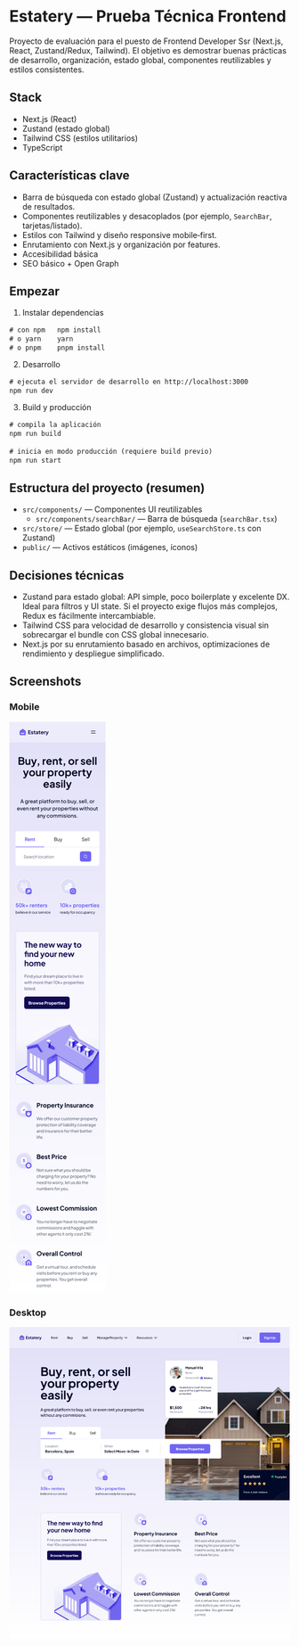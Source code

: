 # Estatery — Prueba Técnica Frontend

Proyecto de evaluación para el puesto de Frontend Developer Ssr (Next.js, React, Zustand/Redux, Tailwind). El objetivo es demostrar buenas prácticas de desarrollo, organización, estado global, componentes reutilizables y estilos consistentes.

## Stack
- Next.js (React)
- Zustand (estado global)
- Tailwind CSS (estilos utilitarios)
- TypeScript

## Características clave
- Barra de búsqueda con estado global (Zustand) y actualización reactiva de resultados.
- Componentes reutilizables y desacoplados (por ejemplo, `SearchBar`, tarjetas/listado).
- Estilos con Tailwind y diseño responsive mobile‑first.
- Enrutamiento con Next.js y organización por features.
- Accesibilidad básica
- SEO básico + Open Graph


## Empezar
1) Instalar dependencias
```
# con npm	npm install
# o yarn	yarn
# o pnpm	pnpm install
```

2) Desarrollo
```
# ejecuta el servidor de desarrollo en http://localhost:3000
npm run dev
```

3) Build y producción
```
# compila la aplicación
npm run build

# inicia en modo producción (requiere build previo)
npm run start
```

## Estructura del proyecto (resumen)
- `src/components/` — Componentes UI reutilizables
  - `src/components/searchBar/` — Barra de búsqueda (`searchBar.tsx`)
- `src/store/` — Estado global (por ejemplo, `useSearchStore.ts` con Zustand)
- `public/` — Activos estáticos (imágenes, íconos)

## Decisiones técnicas
- Zustand para estado global: API simple, poco boilerplate y excelente DX. Ideal para filtros y UI state. Si el proyecto exige flujos más complejos, Redux es fácilmente intercambiable.
- Tailwind CSS para velocidad de desarrollo y consistencia visual sin sobrecargar el bundle con CSS global innecesario.
- Next.js por su enrutamiento basado en archivos, optimizaciones de rendimiento y despliegue simplificado.

## Screenshots
### Mobile
![Mobile](public/screenshots/mobile.png)

### Desktop
![Desktop](public/screenshots/desktop.png)
